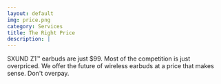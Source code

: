 ```yaml
---
layout: default
img: price.png
category: Services
title: The Right Price
description: |
---
```

SXUND Z1™ earbuds are just $99. Most of the competition is just overpriced. We offer the future of wireless earbuds at a price that makes sense. Don't overpay.